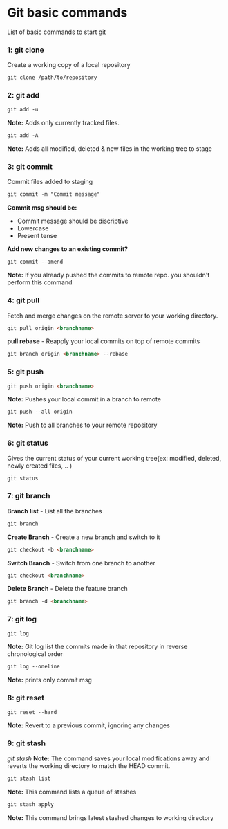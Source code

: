 # Git basic commands
List of basic commands to start git

### 1: git clone

Create a working copy of a local repository

```html
git clone /path/to/repository
```


### 2: git add


```html
git add -u
```
**Note:** Adds only currently tracked files.

```html
git add -A
```
**Note:** Adds all modified, deleted & new files in the working tree to stage

### 3: git commit
Commit files added to staging

```html
git commit -m "Commit message"
```
**Commit msg should be:**
* Commit message should be discriptive
* Lowercase
* Present tense

**Add new changes to an existing commit?**

```html
git commit --amend
```
**Note:** If you already pushed the commits to remote repo. you shouldn't perform this command

### 4: git pull

Fetch and merge changes on the remote server to your working directory.

```html
git pull origin <branchname>
```

**pull rebase** - Reapply your local commits on top of remote commits
```html
git branch origin <branchname> --rebase
```

### 5: git push
```html
git push origin <branchname>
```
**Note:** Pushes your local commit in a branch to remote

```html
git push --all origin
```
**Note:** Push to all branches to your remote repository

### 6: git status

Gives the current status of your current working tree(ex: modified, deleted, newly created files, .. )

```html
git status
```

### 7: git branch

**Branch list** - List all the branches
```html
git branch
```

**Create Branch** - Create a new branch and switch to it
```html
git checkout -b <branchname>
```

**Switch Branch** - Switch from one branch to another
```html
git checkout <branchname>
```

**Delete Branch** - Delete the feature branch
```html
git branch -d <branchname>
```

### 7: git log

```html
git log
```
**Note:** Git log list the commits made in that repository in reverse chronological order

```html
git log --oneline
```
**Note:** prints only commit msg


### 8: git reset

```html
git reset --hard
```
**Note:** Revert to a previous commit, ignoring any changes


### 9: git stash

*git stash*
**Note:** The command saves your local modifications away and reverts the working directory to match the HEAD commit.

```html
git stash list
```
**Note:** This command lists a queue of stashes

```html
git stash apply
```
**Note:** This command brings latest stashed changes to working directory
